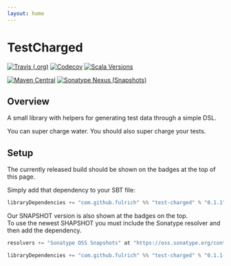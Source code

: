 ```yaml
---
layout: home
---
```


# TestCharged
[![Travis (.org)](https://img.shields.io/travis/fulrich/test-charged.svg?style=flat-square)](https://travis-ci.org/fulrich/TestCharged)
[![Codecov](https://img.shields.io/codecov/c/github/fulrich/test-charged.svg?style=flat-square)](https://codecov.io/gh/fulrich/TestCharged)
[![Scala Versions](https://img.shields.io/badge/scala-2.11%20%7C%202.12-blue.svg?style=flat-square)](https://github.com/fulrich/TestCharged/blob/455d73f549c5edd0d71d2d13748cd8c458483d20/build.sbt#L3)

[![Maven Central](https://img.shields.io/maven-central/v/com.github.fulrich/test-charged_2.12.svg?style=flat-square)](https://search.maven.org/artifact/com.github.fulrich/test-charged_2.12/0.1.1/jar)
[![Sonatype Nexus (Snapshots)](https://img.shields.io/nexus/s/https/oss.sonatype.org/com.github.fulrich/test-charged_2.12.svg?style=flat-square)](https://oss.sonatype.org/content/repositories/snapshots/com/github/fulrich/test-charged_2.12/)

## Overview

A small library with helpers for generating test data through a simple DSL.

You can super charge water.  You should also super charge your tests.

## Setup

The currently released build should be shown on the badges at the top of this page.

Simply add that dependency to your SBT file:

```scala 
libraryDependencies += "com.github.fulrich" %% "test-charged" % "0.1.1"
```

Our SNAPSHOT version is also shown at the badges on the top.  
To use the newest SHAPSHOT you must include the Sonatype resolver and then add the dependency.

```scala
resolvers += "Sonatype OSS Snapshots" at "https://oss.sonatype.org/content/repositories/snapshots"

libraryDependencies += "com.github.fulrich" %% "test-charged" % "0.1.1-SNAPSHOT" % "test"
```
